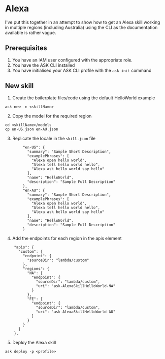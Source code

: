 # Alexa

I've put this together in an attempt to show how to get an Alexa skill working in multiple regions (including Australia) using the CLI as the documentation available is rather vague.

## Prerequisites
1. You have an IAM user configured with the appropriate role.
1. You have the ASK CLI installed
1. You have initialised your ASK CLI profile with the `ask init` command

## New skill
1. Create the boilerplate files/code using the default HelloWorld example

```
ask new -n <skillName>
```

2. Copy the model for the required region

```
cd <skillName>/models
cp en-US.json en-AU.json
```
3. Replicate the locale in the `skill.json` file


```
        "en-US": {
          "summary": "Sample Short Description",
          "examplePhrases": [
            "Alexa open hello world",
            "Alexa tell hello world hello",
            "Alexa ask hello world say hello"
          ],
          "name": "HelloWorld",
          "description": "Sample Full Description"
        },
        "en-AU": {
          "summary": "Sample Short Description",
          "examplePhrases": [
            "Alexa open hello world",
            "Alexa tell hello world hello",
            "Alexa ask hello world say hello"
          ],
          "name": "HelloWorld",
          "description": "Sample Full Description"
        }

```
4. Add the endpoints for each region in the apis element
```
    "apis": {
      "custom": {
        "endpoint": {
          "sourceDir": "lambda/custom"
        },
        "regions": {
          "NA": {
            "endpoint": {
              "sourceDir": "lambda/custom",
              "uri": "ask-AlexaSkillHelloWorld-NA"
            }
          },
          "FE": {
            "endpoint": {
              "sourceDir": "lambda/custom",
              "uri": "ask-AlexaSkillHelloWorld-AU"
            }
          }
        }
      }
    },

```
5. Deploy the Alexa skill
```
ask deploy -p <profile>
```